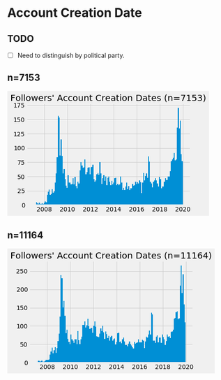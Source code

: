 # Account Creation Date


## TODO

- [ ] Need to distinguish by political party.


## n=7153

![](figures/follower-account-creation-date-n7153.png)


## n=11164

![](figures/follower-account-creation-date-n11164.png)
